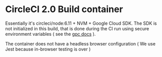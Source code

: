 # CircleCI 2.0 Build container

Essentially it's circleci/node:6.11 + NVM + Google Cloud SDK. The SDK is not initialized in this build, that is done during the CI run using secure environment variables ( see the [gpc docs](https://circleci.com/docs/2.0/google-container-engine/) ).

The container does not have a headless browser configuration ( We use Jest because in-browser testing is over ) 